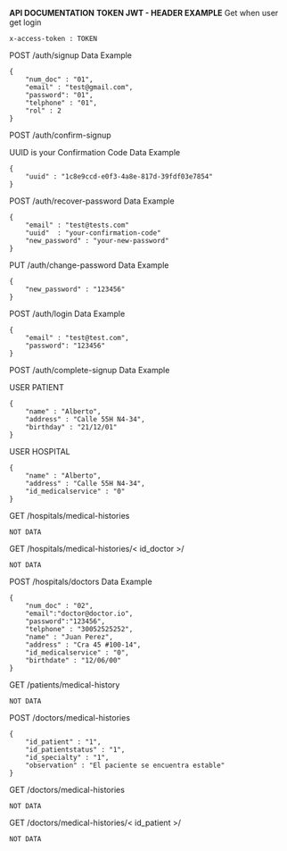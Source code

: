 **API DOCUMENTATION**
**TOKEN JWT - HEADER EXAMPLE**
Get when user get login

    x-access-token : TOKEN

POST /auth/signup 
Data Example 

    {
		"num_doc" : "01",
		"email" : "test@gmail.com",
		"password": "01",
		"telphone" : "01",
		"rol" : 2
	}
	
POST /auth/confirm-signup

UUID is your Confirmation Code
Data Example

    {
		"uuid" : "1c8e9ccd-e0f3-4a8e-817d-39fdf03e7854"
	}

POST /auth/recover-password 
Data Example

    {
		"email" : "test@tests.com"
		"uuid"  : "your-confirmation-code"
		"new_password" : "your-new-password"
	}

PUT /auth/change-password
Data Example

    {
		"new_password" : "123456"
	}


POST /auth/login
Data Example 

    {
	    "email" : "test@test.com",
	    "password": "123456"
    }


POST /auth/complete-signup
Data Example 

USER PATIENT

    {
		"name" : "Alberto",
		"address" : "Calle 55H N4-34",
		"birthday" : "21/12/01"
	}

USER HOSPITAL

    {
		"name" : "Alberto",
		"address" : "Calle 55H N4-34",
		"id_medicalservice" : "0"
	}

GET /hospitals/medical-histories

    NOT DATA

GET /hospitals/medical-histories/< id_doctor >/

    NOT DATA
POST /hospitals/doctors
Data Example 


    {
		"num_doc" : "02",
		"email":"doctor@doctor.io",
		"password":"123456",
		"telphone" : "30052525252",
		"name" : "Juan Perez",
		"address" : "Cra 45 #100-14",
		"id_medicalservice" : "0",
		"birthdate" : "12/06/00"
	}

GET /patients/medical-history

    NOT DATA

POST /doctors/medical-histories

    {
		"id_patient" : "1",
		"id_patientstatus" : "1",
		"id_specialty" : "1",
		"observation" : "El paciente se encuentra estable"
	}

GET /doctors/medical-histories

    NOT DATA

GET /doctors/medical-histories/< id_patient >/

    NOT DATA
